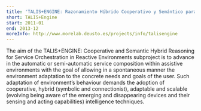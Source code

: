 ```yaml
---
title: 'TALIS+ENGINE: Razonamiento Híbrido Cooperativo y Semántico para la Orquestación de Servicios en Entornos Asistenciales'
short: TALIS+Engine
start: 2011-01
end: 2013-12
moreInfo: http://www.morelab.deusto.es/projects/info/talisengine
---
```


The aim of the TALIS+ENGINE: Cooperative and Semantic Hybrid Reasoning for Service Orchestration in Reactive Environments subproject is to advance in the automatic or semi-automatic service composition within assistive environments with the goal of allowing in a spontaneous manner the environment adaptation to the concrete needs and goals of the user. Such adaptation of environment’s behaviour demands the adoption of cooperative, hybrid (symbolic and connectionist), adaptable and scalable (evolving being aware of the emerging and disappearing devices and their sensing and acting capabilities) intelligence techniques.
